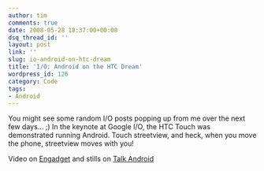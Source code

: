 ```yaml
---
author: tim
comments: true
date: 2008-05-28 18:37:00+00:00
dsq_thread_id: ''
layout: post
link: ''
slug: io-android-on-htc-dream
title: 'I/O: Android on the HTC Dream'
wordpress_id: 126
category: Code
tags:
- Android
---
```


You might see some random I/O posts popping up from me over the next few
days... ;) In the keynote at Google I/O, the HTC Touch was demonstrated
running Android. Touch streetview, and heck, when you move the phone,
streetview moves with you!  
  
Video on [Engadget](http://www.engadgetmobile.com/2008/05/28/google-demos-the-htc-dream-at-i-o-conference/) and stills on [Talk
Android](http://www.talkandroid.com/101-google-io-opening-android-keynote/)
